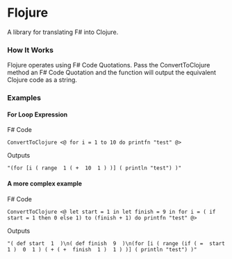 Flojure
====================

A library for translating F# into Clojure.

### How It Works
Flojure operates using F# Code Quotations.  Pass the ConvertToClojure method an F# Code Quotation and the function will output the equivalent Clojure code as a string.


### Examples

#### For Loop Expression
F# Code

    ConvertToClojure <@ for i = 1 to 10 do printfn "test" @> 
    
Outputs

    "(for [i ( range  1 ( +  10  1 ) )] ( println "test") )"
    
    
#### A more complex example
F# Code

    ConvertToClojure <@ let start = 1 in let finish = 9 in for i = ( if start = 1 then 0 else 1) to (finish + 1) do printfn "test" @>
    
Outputs

    "( def start  1  )\n( def finish  9  )\n(for [i ( range (if ( =  start  1 )  0  1 ) ( + ( +  finish  1 )  1 ) )] ( println "test") )"
